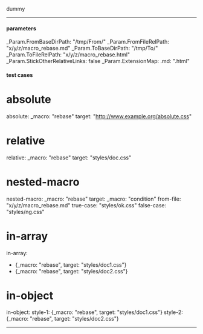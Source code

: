 dummy

---
#### parameters
_Param.FromBaseDirPath: "/tmp/From/"
_Param.FromFileRelPath: "x/y/z/macro_rebase.md"
_Param.ToBaseDirPath: "/tmp/To/"
_Param.ToFileRelPath: "x/y/z/macro_rebase.html"
_Param.StickOtherRelativeLinks: false
_Param.ExtensionMap:
  .md: ".html"


#### test cases

# absolute
absolute:
  _macro: "rebase"
  target: "http://www.example.org/absolute.css"

# relative
relative: 
  _macro: "rebase"
  target: "styles/doc.css"

# nested-macro
nested-macro: 
  _macro: "rebase"
  target:
    _macro: "condition"
    from-file: "x/y/z/macro_rebase.md"
    true-case: "styles/ok.css"
    false-case: "styles/ng.css"

# in-array
in-array:
  - {_macro: "rebase", target: "styles/doc1.css"}
  - {_macro: "rebase", target: "styles/doc2.css"}

# in-object
in-object:
  style-1: {_macro: "rebase", target: "styles/doc1.css"}
  style-2: {_macro: "rebase", target: "styles/doc2.css"}

---